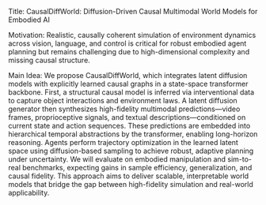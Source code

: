 Title: CausalDiffWorld: Diffusion-Driven Causal Multimodal World Models for Embodied AI

Motivation: Realistic, causally coherent simulation of environment dynamics across vision, language, and control is critical for robust embodied agent planning but remains challenging due to high-dimensional complexity and missing causal structure.

Main Idea: We propose CausalDiffWorld, which integrates latent diffusion models with explicitly learned causal graphs in a state-space transformer backbone. First, a structural causal model is inferred via interventional data to capture object interactions and environment laws. A latent diffusion generator then synthesizes high-fidelity multimodal predictions—video frames, proprioceptive signals, and textual descriptions—conditioned on current state and action sequences. These predictions are embedded into hierarchical temporal abstractions by the transformer, enabling long-horizon reasoning. Agents perform trajectory optimization in the learned latent space using diffusion-based sampling to achieve robust, adaptive planning under uncertainty. We will evaluate on embodied manipulation and sim-to-real benchmarks, expecting gains in sample efficiency, generalization, and causal fidelity. This approach aims to deliver scalable, interpretable world models that bridge the gap between high-fidelity simulation and real-world applicability.